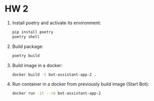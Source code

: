 # HW 2


1. Install poetry and activate its environment:

    ```bash
    pip install poetry
    poetry shell

2. Build package:

    ```bash
    poetry build

3. Build image in a docker:

    ```bash
    docker build -t bot-assistant-app-2 . 

4. Run container in a docker from previously build image (Start Bot):

    ```bash
    docker run -it --rm bot-assistant-app-2
